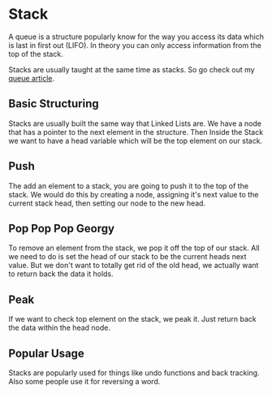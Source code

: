 # Stack
A queue is a structure popularly know for the way you access its data
which is last in first out (LIFO). In theory you can only access
information from the top of the stack.

Stacks are usually taught at the same time as stacks. So go check out
my [queue article](../Queue).

## Basic Structuring
Stacks are usually built the same way that Linked Lists are. We have a
node that has a pointer to the next element in the structure. Then Inside the
Stack we want to have a head variable which will be the top element on
our stack.

## Push
The add an element to a stack, you are going to push it to the top of
the stack. We would do this by creating a node, assigning it's next
value to the current stack head, then setting our node to the new head.

## Pop Pop Pop Georgy
To remove an element from the stack, we pop it off the top of our stack.
All we need to do is set the head of our stack to be the current heads
next value. But we don't want to totally get rid of the old head, we
actually want to return back the data it holds.

## Peak
If we want to check top element on the stack, we peak it. Just return
back the data within the head node.

## Popular Usage
Stacks are popularly used for things like undo functions and back
tracking. Also some people use it for reversing a word.

